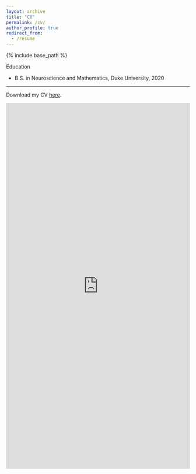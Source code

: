```yaml
---
layout: archive
title: "CV"
permalink: /cv/
author_profile: true
redirect_from:
  - /resume
---
```


{% include base_path %}

Education
<!-- ====== -->
* B.S. in Neuroscience and Mathematics, Duke University, 2020

---

Download my CV [here](https://github.com/Huang-Shenyang/Huang-Shenyang.github.io/raw/master/files/CV%20Shenyang%20Huang.pdf).

<iframe src="https://docs.google.com/gview?url=https://github.com/Huang-Shenyang/Huang-Shenyang.github.io/raw/master/files/CV%20Shenyang%20Huang%20(5.23.2022).pdf&embedded=true" style="margin: auto; width: 100%;" height="1000" frameborder="0" >
</iframe>



<!-- 
Work experience
======
* Summer 2015: Research Assistant
  * Github University
  * Duties included: Tagging issues
  * Supervisor: Professor Git

* Fall 2015: Research Assistant
  * Github University
  * Duties included: Merging pull requests
  * Supervisor: Professor Hub
  
Skills
======
* Skill 1
* Skill 2
  * Sub-skill 2.1
  * Sub-skill 2.2
  * Sub-skill 2.3
* Skill 3

Publications
======
  <ul>{% for post in site.publications %}
    {% include archive-single-cv.html %}
  {% endfor %}</ul>
  
Talks
======
  <ul>{% for post in site.talks %}
    {% include archive-single-talk-cv.html %}
  {% endfor %}</ul>
  
Teaching
======
  <ul>{% for post in site.teaching %}
    {% include archive-single-cv.html %}
  {% endfor %}</ul>
  
Service and leadership
======
* Currently signed in to 43 different slack teams
 -->
